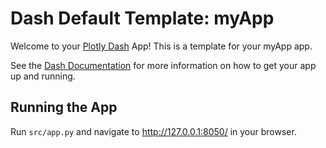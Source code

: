 # Dash Default Template: myApp

Welcome to your [Plotly Dash](https://plotly.com/dash/) App! This is a template for your myApp app.

See the [Dash Documentation](https://dash.plotly.com/introduction) for more information on how to get your app up and running.

## Running the App

Run `src/app.py` and navigate to http://127.0.0.1:8050/ in your browser.
